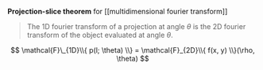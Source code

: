 **Projection-slice theorem** for [[multidimensional fourier transform]]

> The 1D fourier transform of a projection at angle $\theta$ is the 2D fourier transform of the object evaluated at angle $\theta$.

$$
\mathcal{F}\_{1D}\\{ p(l; \theta) \\} = \mathcal{F}_{2D}\\{  f(x, y) \\}(\rho, \theta)
$$